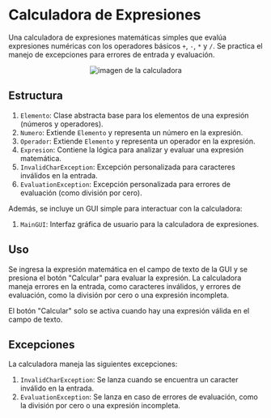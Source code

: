 # Calculadora de Expresiones

Una calculadora de expresiones matemáticas simples que evalúa expresiones numéricas con los operadores básicos `+`, `-`, `*` y `/`. Se practica el manejo de excepciones para errores de entrada y evaluación.

<p align="center">
  <img src="https://lh3.googleusercontent.com/fife/APg5EOalhpb3Irj0Re88D0lcqdeKdJ8xgLDHr0XrFxBldN6pQK8MG3T-rYjntzgXrXGaWkEzB7CfLR4YQbZ_8HSp7HKvFzCvS8ZLnrDtGyS43VBRruatJjPMUOG64E0G04OTS6e9R6U1ANBs9bG8EAcqFkwtCpq9d50O9qRw6IkzH_G21eWfZglMR6ps_JJa_MwToqR-8aAYsu_ukUl8ndEzyxqIobbulefsFbYji5xohwF3B8EKBsytrTrdWd6Zu5FmmwMbSF3rlC08kWESGCtue0ibLemAOtzjcszoTpeCY8a8REX5grlZb4KEwYpOHyNAzJXPMKeTgr4It7Fv2xsNvzZkgqq3YRZhN6yOdWC7_zb3goc351K1aKM8HdFqZ3oWrfG0XNl5rHKHiDG8JmmifeWdCGgu8OZdQtkz1Qf-gx6-xrbLPRrdT6FW5OT4Mhz7VyadNCzTLbMwIpB25OZURRCIaVp_rkiHPdEWf7zV3HQtmC_YzZ8AVL0N0IyEWQxgGCsvXgaQmM6mFuKpkumh0D9eSUvDrUisBkWIq_aa24mq05dOD0Bub9Q7dROflpvSZ_wVFtaaeOL83ECAEpciiZ5yI8cfr9rrQeGGJWU-AEn_s2VJ2fIQyaifSzpuDhOBFhNM61JrC6-HtWSJDremA8Vpwmcv-wqQEfLC6h2vkmS5jG3VOXbkI1KO1tmLo2Mvm3iC9slGD9A9_jMdYfI4MxLZj-3ji2rHkJJwKdRZetNDAodz8Sxpul0c4jOwlV2A1gWF2vNxSvtASyV2R6d0JD8RoHWn9DKEjNCmb1CrDvkAzSYeG5xfozpb_zGtf0DbIV09IfrKPcpx1PkYhaGe96730HksWdOMxFWy9pPjbwqCm4WlqSY0PMRiBVhci0QCDEBTE5okNtzMIKVnbb_AGnGonhMSgFF-oB_ozZ3IXtRsAvIXJtLBva0ZnBj4lriFuPVvhcmZdNR5_aQSmqNQVBSTEL4LThRIjFm8Mz2z6FlMk87ba-5Jv5_b-qUIgsyZ8YK0ZnGSWHKTgImtNoApL98al5h3tBfp09_eIjvbtyFDUq6fN49z5OkLH9Idd-J_FULHkYmIcjguUVWw7Jplvk-7STtcLIYoaB8GZ2AMaNNGGEKvIUs43EUhbKvm7agusoz8jm5xt24Uty8ocgAyuA0odlzDaXlVB8inhdE3sy4rry3ApR2eZfMvJACUL8VEVRYkeQaLEKNIMSuha7MbITPaZyp85pG9dPSsTDUazuFW_Ex3_i2F5MW2Q0LPtpXhgaV72-_t2Erd1Jj9_nfXUw7QCXPXeZY6RcrCnUtz6-qBKO2b9FnTHCC76KqlGSZCxq7XfI4U6H9RSZt2_bhb3Q4eEGTaG9nooQWvNQ58Md-Cgg-UF8h3BwHGNIY8loIl03MXNe_DnS4lG3NQkrkPEVnF4G9gICJloDy3uMVpkqvi6593rPJ0jCQ3iLTwDY6gvlbvcnRy4oJYtZCSgsxgR_lpfCojrrVnZ82oZ_1rhFK3cayW7Eo0wd30qUKY5kr7H1AlnxX37nISZehf1Yj0sUhVoJ4ubxp9sxcgDg=w1868-h903" alt="imagen de la calculadora">
</p>

## Estructura

1. `Elemento`: Clase abstracta base para los elementos de una expresión (números y operadores).
2. `Numero`: Extiende `Elemento` y representa un número en la expresión.
3. `Operador`: Extiende `Elemento` y representa un operador en la expresión.
4. `Expresion`: Contiene la lógica para analizar y evaluar una expresión matemática.
5. `InvalidCharException`: Excepción personalizada para caracteres inválidos en la entrada.
6. `EvaluationException`: Excepción personalizada para errores de evaluación (como división por cero).

Además, se incluye un GUI simple para interactuar con la calculadora:

1. `MainGUI`: Interfaz gráfica de usuario para la calculadora de expresiones.

## Uso

Se ingresa la expresión matemática en el campo de texto de la GUI y se presiona el botón "Calcular" para evaluar la expresión. La calculadora maneja errores en la entrada, como caracteres inválidos, y errores de evaluación, como la división por cero o una expresión incompleta.

El botón "Calcular" solo se activa cuando hay una expresión válida en el campo de texto.

## Excepciones

La calculadora maneja las siguientes excepciones:

1. `InvalidCharException`: Se lanza cuando se encuentra un caracter inválido en la entrada.
2. `EvaluationException`: Se lanza en caso de errores de evaluación, como la división por cero o una expresión incompleta.
